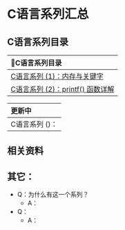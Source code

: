 # C语言系列汇总



## C语言系列目录

<div class='center'>

| 📕C语言系列目录                                                               |
| :--------------------------------------------------------------------------- |
| [C语言系列 (1)：内存与关键字](Blogs\C\C语言系列%20(1)：内存与关键字.md)      |
| [C语言系列 (2)：printf() 函数详解](Blogs\C\C语言系列%20(1)：内存与关键字.md) |

</div>

<div class='center'>

| 更新中         |
| :------------- |
| C语言系列 ()： |

</div>


## 相关资料




## 其它：
- Q：为什么有这一个系列？
	- A：
- Q：	
	- A：














